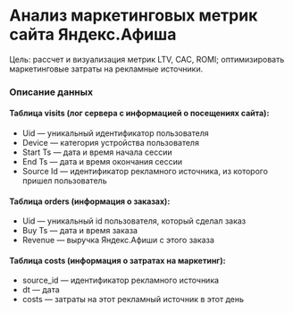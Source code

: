# Анализ маркетинговых метрик сайта Яндекс.Афиша

Цель: рассчет и визуализация метрик LTV, CAC, ROMI; оптимизировать маркетинговые затраты на рекламные источники.

### Описание данных
#### Таблица visits (лог сервера с информацией о посещениях сайта):

- Uid — уникальный идентификатор пользователя
- Device — категория устройства пользователя
- Start Ts — дата и время начала сессии
- End Ts — дата и время окончания сессии
- Source Id — идентификатор рекламного источника, из которого пришел пользователь

#### Таблица orders (информация о заказах):

- Uid — уникальный id пользователя, который сделал заказ
- Buy Ts — дата и время заказа
- Revenue — выручка Яндекс.Афиши с этого заказа

#### Таблица costs (информация о затратах на маркетинг):

- source_id — идентификатор рекламного источника
- dt — дата
- costs — затраты на этот рекламный источник в этот день
